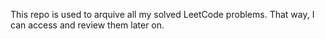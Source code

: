 This repo is used to arquive all my solved LeetCode problems. That way, I can access and review them later on.
